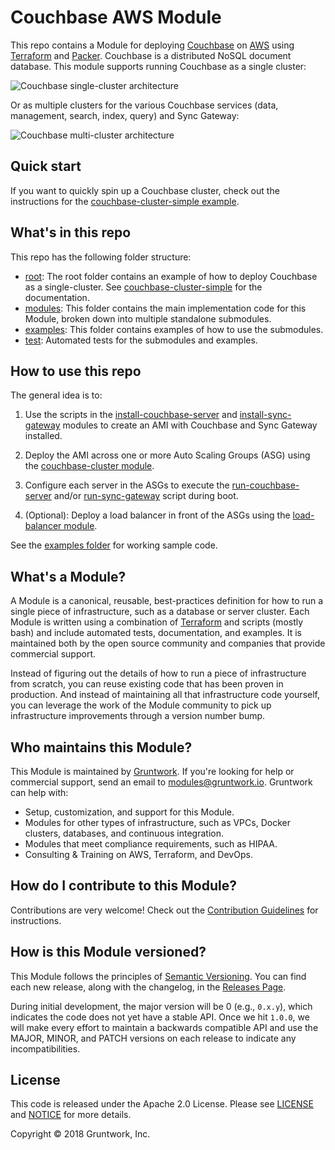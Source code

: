 # Couchbase AWS Module

This repo contains a Module for deploying [Couchbase](https://www.couchbase.com/) on [AWS](https://aws.amazon.com/) 
using [Terraform](https://www.terraform.io/) and [Packer](https://www.packer.io/). Couchbase is a distributed NoSQL 
document database. This module supports running Couchbase as a single cluster:

![Couchbase single-cluster architecture](https://github.com/gruntwork-io/terraform-aws-couchbase/blob/master/_docs/couchbase-single-cluster-architecture.png?raw=true)

Or as multiple clusters for the various Couchbase services (data, management, search, index, query) and Sync Gateway:

![Couchbase multi-cluster architecture](https://github.com/gruntwork-io/terraform-aws-couchbase/blob/master/_docs/couchbase-multi-cluster-architecture.png?raw=true)



## Quick start

If you want to quickly spin up a Couchbase cluster, check out the instructions for the [couchbase-cluster-simple
example](https://github.com/gruntwork-io/terraform-aws-couchbase/blob/master/examples/couchbase-cluster-simple).




## What's in this repo

This repo has the following folder structure:

* [root](https://github.com/gruntwork-io/terraform-aws-couchbase/tree/master): The root folder contains an example
  of how to deploy Couchbase as a single-cluster. See 
  [couchbase-cluster-simple](https://github.com/gruntwork-io/terraform-aws-couchbase/blob/master/examples/couchbase-cluster-simple)
  for the documentation.
* [modules](https://github.com/gruntwork-io/terraform-aws-couchbase/tree/master/modules): This folder contains the 
  main implementation code for this Module, broken down into multiple standalone submodules.
* [examples](https://github.com/gruntwork-io/terraform-aws-couchbase/tree/master/examples): This folder contains 
  examples of how to use the submodules.
* [test](https://github.com/gruntwork-io/terraform-aws-couchbase/tree/master/test): Automated tests for the submodules 
  and examples.




## How to use this repo

The general idea is to: 

1. Use the scripts in the
   [install-couchbase-server](https://github.com/gruntwork-io/terraform-aws-couchbase/tree/master/modules/install-couchbase-server) and
   [install-sync-gateway](https://github.com/gruntwork-io/terraform-aws-couchbase/tree/master/modules/install-sync-gateway)
   modules to create an AMI with Couchbase and Sync Gateway installed.
   
1. Deploy the AMI across one or more Auto Scaling Groups (ASG) using the [couchbase-cluster
   module](https://github.com/gruntwork-io/terraform-aws-couchbase/tree/master/modules/couchbase-cluster).   
   
1. Configure each server in the ASGs to execute the 
   [run-couchbase-server](https://github.com/gruntwork-io/terraform-aws-couchbase/tree/master/modules/run-couchbase-server) and/or
   [run-sync-gateway](https://github.com/gruntwork-io/terraform-aws-couchbase/tree/master/modules/run-sync-gateway)
   script during boot.

1. (Optional): Deploy a load balancer in front of the ASGs using the [load-balancer 
   module](https://github.com/gruntwork-io/terraform-aws-couchbase/tree/master/modules/load-balancer).

See the [examples folder](https://github.com/gruntwork-io/terraform-aws-couchbase/tree/master/examples) for working
sample code.




## What's a Module?

A Module is a canonical, reusable, best-practices definition for how to run a single piece of infrastructure, such 
as a database or server cluster. Each Module is written using a combination of [Terraform](https://www.terraform.io/) 
and scripts (mostly bash) and include automated tests, documentation, and examples. It is maintained both by the open 
source community and companies that provide commercial support. 

Instead of figuring out the details of how to run a piece of infrastructure from scratch, you can reuse 
existing code that has been proven in production. And instead of maintaining all that infrastructure code yourself, 
you can leverage the work of the Module community to pick up infrastructure improvements through
a version number bump.
 
 
 
## Who maintains this Module?

This Module is maintained by [Gruntwork](http://www.gruntwork.io/). If you're looking for help or commercial 
support, send an email to [modules@gruntwork.io](mailto:modules@gruntwork.io?Subject=Couchbase%20for%20AWS%20Module). 
Gruntwork can help with:

* Setup, customization, and support for this Module.
* Modules for other types of infrastructure, such as VPCs, Docker clusters, databases, and continuous integration.
* Modules that meet compliance requirements, such as HIPAA.
* Consulting & Training on AWS, Terraform, and DevOps.




## How do I contribute to this Module?

Contributions are very welcome! Check out the 
[Contribution Guidelines](https://github.com/gruntwork-io/terraform-aws-couchbase/tree/master/CONTRIBUTING.md) for instructions.



## How is this Module versioned?

This Module follows the principles of [Semantic Versioning](http://semver.org/). You can find each new release, 
along with the changelog, in the [Releases Page](../../releases). 

During initial development, the major version will be 0 (e.g., `0.x.y`), which indicates the code does not yet have a 
stable API. Once we hit `1.0.0`, we will make every effort to maintain a backwards compatible API and use the MAJOR, 
MINOR, and PATCH versions on each release to indicate any incompatibilities. 



## License

This code is released under the Apache 2.0 License. Please see 
[LICENSE](https://github.com/gruntwork-io/terraform-aws-couchbase/tree/master/LICENSE) and 
[NOTICE](https://github.com/gruntwork-io/terraform-aws-couchbase/tree/master/NOTICE) for more details.

Copyright &copy; 2018 Gruntwork, Inc.
